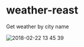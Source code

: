 # weather-reast
Get weather by city name

![2018-02-22 13 45 39](https://user-images.githubusercontent.com/11903242/36557635-cc40352c-17d6-11e8-97ae-18c6f6322d20.png)
